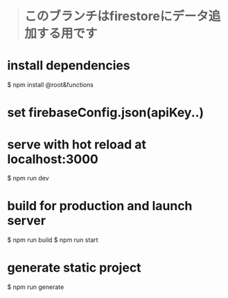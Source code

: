 > # このブランチはfirestoreにデータ追加する用です
# install dependencies
$ npm install @root&functions

# set firebaseConfig.json(apiKey..)

# serve with hot reload at localhost:3000
$ npm run dev

# build for production and launch server
$ npm run build
$ npm run start

# generate static project
$ npm run generate